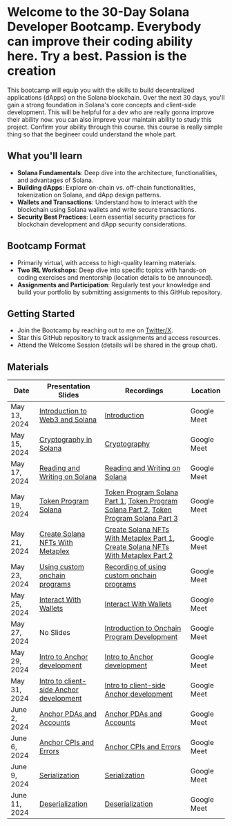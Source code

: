 # Welcome to the 30-Day Solana Developer Bootcamp. Everybody can improve their coding ability here. Try a best. Passion is the creation

This bootcamp will equip you with the skills to build decentralized applications (dApps) on the Solana blockchain. Over the next 30 days, you'll gain a strong foundation in Solana's core concepts and client-side development.
This will be helpful for a dev who are really gonna improve their ability now.
you can also impreve your maintain ability to study this project.
Confirm your ability through this course.
this course is really simple thing so that the begineer could understand the whole part.

## What you'll learn

- **Solana Fundamentals**: Deep dive into the architecture, functionalities, and advantages of Solana.
- **Building dApps**: Explore on-chain vs. off-chain functionalities, tokenization on Solana, and dApp design patterns.
- **Wallets and Transactions**: Understand how to interact with the blockchain using Solana wallets and write secure transactions.
- **Security Best Practices**: Learn essential security practices for blockchain development and dApp security considerations.

## Bootcamp Format

- Primarily virtual, with access to high-quality learning materials.
- **Two IRL Workshops**: Deep dive into specific topics with hands-on coding exercises and mentorship (location details to be announced).
- **Assignments and Participation**: Regularly test your knowledge and build your portfolio by submitting assignments to this GitHub repository.

## Getting Started

- Join the Bootcamp by reaching out to me on [Twitter/X](https://twitter.com/Olumide______).
- Star this GitHub repository to track assignments and access resources.
- Attend the Welcome Session (details will be shared in the group chat).

## Materials

| Date | Presentation Slides | Recordings | Location |
| ------ | ------ | ------ | ------ |
| May 13, 2024 | [Introduction to Web3 and Solana](https://docs.google.com/presentation/d/1B5xz0xqe-oT_iLC-JQPc3Qh__QzK8mtvEoNc8YMwarE/edit?usp=sharing) | [Introduction](https://tldv.io/app/meetings/66426333fdcd6e0012bba71d) | Google Meet |
| May 15, 2024 | [Cryptography in Solana](https://docs.google.com/presentation/d/14viYzsXcM7DqrDLXBz1nQ0Bery8kN36zgWB0jp_eix0/edit?usp=sharing) | [Cryptography](https://tldv.io/app/meetings/664508f09b305c0012b04186) | Google Meet |
| May 17, 2024 | [Reading and Writing on Solana](https://docs.google.com/presentation/d/1Nn1glLPzpR7agHxWF75SRIlcZFZcvChiHXiXtFSvzd4/edit?usp=sharing) | [Reading and Writing on Solana](https://tldv.io/app/meetings/6647abef3ba1ad0013709c8f/) | Google Meet |
| May 19, 2024 | [Token Program Solana](https://docs.google.com/presentation/d/1wXDAPyNDMQGac7Bt0-pAhL3IP58UEGUQygerQu_Nl4c/edit?usp=sharing) | [Token Program Solana Part 1](https://tldv.io/app/meetings/664a4e6da96cc8001392c149/), [Token Program Solana Part 2](https://tldv.io/app/meetings/664a59d30e0d430012727f95/), [Token Program Solana Part 3](https://tldv.io/app/meetings/664a686ea6c918001260f514/) | Google Meet |
| May 21, 2024 | [Create Solana NFTs With Metaplex](https://docs.google.com/presentation/d/160IwWL9zwwmskOynnL-T19F1W587b4x1sts_9LFJ_20/edit?usp=sharing) | [Create Solana NFTs With Metaplex Part 1](https://tldv.io/app/meetings/664e458ad09efb0013529de7/),  [Create Solana NFTs With Metaplex Part 2](https://tldv.io/app/meetings/664e4f7183e7b80013d5fbc0/) | Google Meet |
| May 23, 2024 | [Using custom onchain programs](https://docs.google.com/presentation/d/1KnOlG2uDKnygfpfljf4mP11NBJzFUmIzPJB7DKPm78M/edit?usp=sharing) | [Recording of using custom onchain programs](https://tldv.io/app/meetings/664f9521c3ef770013142588/) | Google Meet |
| May 25, 2024 | [Interact With Wallets](https://tldv.io/app/meetings/665235be90bc7500135c56bd/) | [Interact With Wallets](https://docs.google.com/presentation/d/1l0Y3Yz2mNz7UARmcBGa-d0LN1N6KINYHCyfpzAfctd0/edit?usp=sharing) | Google Meet |
| May 27, 2024 | No Slides | [Introduction to Onchain Program Development](https://tldv.io/app/meetings/6654d8e591762500131960b0/) | Google Meet |
| May 29, 2024 | [Intro to Anchor development](https://docs.google.com/presentation/d/1di2CyBIdB4_DTKcK7_42zpuoScz2pSWdjbIoStDWg6g/edit?usp=sharing) | [Intro to Anchor development](https://tldv.io/app/meetings/66577dd390bc75001361b90e/) | Google Meet |
| May 31, 2024 | [Intro to client-side Anchor development](https://docs.google.com/presentation/d/1qvDmgf7pgBKKY7son4RvGOCeiSsWfVw8_KPBiDIXOdc/edit?usp=sharing) | [Intro to client-side Anchor development](https://tldv.io/app/meetings/665a2193e947790014d8fa4b/) | Google Meet |
| June 2, 2024 | [Anchor PDAs and Accounts](https://docs.google.com/presentation/d/1i0iX1gBc2Vj2Gbu0dgOR81ZQ_P4ZPE1Lfglci1yxBi8/edit?usp=sharing) | [Anchor PDAs and Accounts](https://tldv.io/app/meetings/665cca94a911d00012449f42/) | Google Meet |
| June 6, 2024 | [Anchor CPIs and Errors](https://docs.google.com/presentation/d/1xI6V0XqCnpC_DIlThQ7VVLwnBTeVsF7A5exni5iIpkQ/edit?usp=sharing) | [Anchor CPIs and Errors](https://tldv.io/app/meetings/66620c6131d66e0013ad95a3/) | Google Meet |
| June 9, 2024 | [Serialization](https://docs.google.com/presentation/d/1UwfjpunMWpudagN02JtAsn_8Sbp_MMLeu5yxtXrLins/edit?usp=sharing) | [Serialization](https://tldv.io/app/meetings/6665fe2b777b030013dd468e/) | Google Meet |
| June 11, 2024 | [Deserialization](https://docs.google.com/presentation/d/1iSP_KlC2WWshL_XrKkCC9QQ08kXT8N9ENiyDtyipJYI/edit?usp=sharing) | [Deserialization](https://tldv.io/) | Google Meet |

